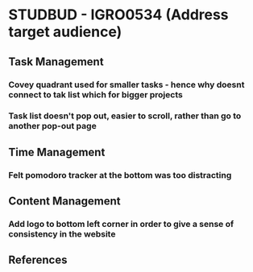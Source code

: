 # STUDBUD - IGRO0534 (Address target audience)

## Task Management

### Covey quadrant used for smaller tasks - hence why doesnt connect to tak list which for bigger projects

### Task list doesn't pop out, easier to scroll, rather than go to another pop-out page

## Time Management

### Felt pomodoro tracker at the bottom was too distracting

## Content Management

### Add logo to bottom left corner in order to give a sense of consistency in the website

## References
